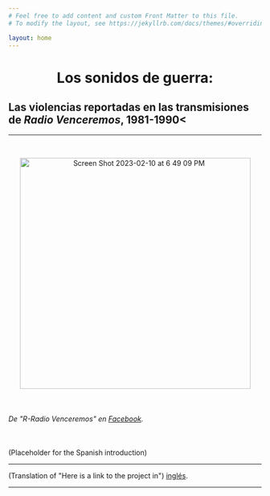 ```yaml
---
# Feel free to add content and custom Front Matter to this file.
# To modify the layout, see https://jekyllrb.com/docs/themes/#overriding-theme-defaults

layout: home
---
```

<h1><center>Los sonidos de guerra:</center></h2>
<h2> Las violencias reportadas en las transmisiones de <i>Radio Venceremos</i>, 1981-1990<</h4>
<hr>
<left>
<br>
<p style="text-align:center;"><img width="459" alt="Screen Shot 2023-02-10 at 6 49 09 PM" src="https://user-images.githubusercontent.com/122332459/218227951-0b39412c-2a5e-4be6-bc74-3233c31852f7.png"></p>
<br>
<h6>De "R-Radio Venceremos" en <a href="https://www.facebook.com/photo/?fbid=130351969093452&set=a.130351955760120">Facebook</a>.</h6>
<br>
(Placeholder for the Spanish introduction)
<br>
<hr>
(Translation of "Here is a link to the project in") <a href="https://lgsump.github.io/the-sounds-of-war/">inglés</a>.
<hr>
</left>
